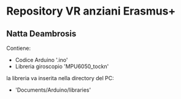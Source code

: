# Repository VR anziani Erasmus+

## Natta Deambrosis

Contiene:
- Codice Arduino '.ino'
- Libreria giroscopio 'MPU6050_tockn'

la libreria va inserita nella directory del PC:
- 'Documents/Arduino/libraries'
